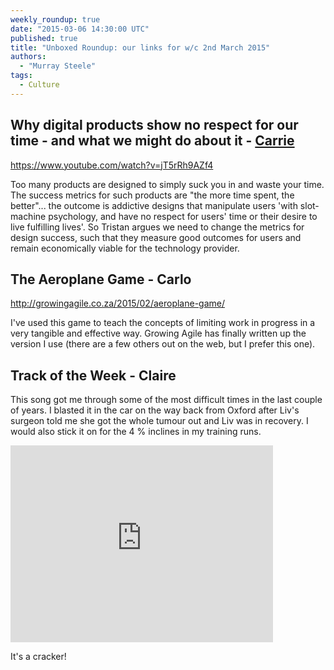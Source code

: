 ```yaml
---
weekly_roundup: true
date: "2015-03-06 14:30:00 UTC"
published: true
title: "Unboxed Roundup: our links for w/c 2nd March 2015"
authors:
  - "Murray Steele"
tags:
  - Culture
---
```


## Why digital products show no respect for our time - and what we might do about it - [Carrie](/people#carrie-bedingfield)

https://www.youtube.com/watch?v=jT5rRh9AZf4

Too many  products are designed to simply suck you in and waste your time. The success metrics for such products are "the more time spent, the better"... the outcome is addictive designs that manipulate users 'with slot-machine psychology, and have no respect for users' time or their desire to live fulfilling lives'. So Tristan argues we need to change the metrics for design success, such that they measure good outcomes for users and remain economically viable for the technology provider.

## The Aeroplane Game - Carlo

http://growingagile.co.za/2015/02/aeroplane-game/

I've used this game to teach the concepts of limiting work in progress in a very tangible and effective way. Growing Agile has finally written up the version I use (there are a few others out on the web, but I prefer this one).

## Track of the Week - Claire

This song got me through some of the most difficult times in the last couple of years. I blasted it in the car on the way back from Oxford after Liv's surgeon told me she got the whole tumour out and Liv was in recovery. I would also stick it on for the 4 % inclines in my training runs.

<iframe width="420" height="315" src="https://www.youtube.com/embed/7WwZekfd0Bs" frameborder="0" allowfullscreen></iframe>

It's a cracker!


